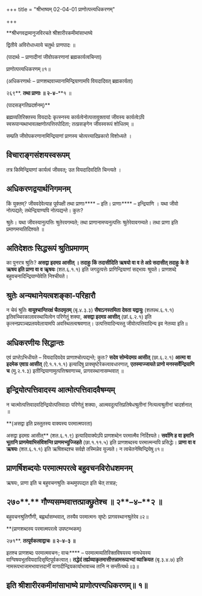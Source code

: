 +++
title = "श्रीभाष्यम् 02-04-01 प्राणोत्पत्त्यधिकरणम्"

+++


**श्रीभगवद्रामानुजविरचते श्रीशारीरकमीमांसाभाष्ये

द्वितीये अविरोधाध्याये चतुर्थः प्राणपादः ॥

(पादार्थः – प्राणादीनां जीवोपकरणानां ब्रह्मकार्यत्वचिन्ता)

प्राणोत्पत्त्यधिकरणम्॥१॥

(अधिकरणार्थः – प्राणशब्दवाच्यानामिन्द्रियाणामपि वियदादिवत् ब्रह्मकार्यता)

२६९**. **तथा प्राणाः ॥ २**–**४**–**१ ॥

(पादसङ्गतिप्रदर्शनम्)**

ब्रह्मव्यतिरिक्तस्य वियदादेः कृत्स्नस्य कार्यत्वेनोत्पत्तावुक्तायां जीवस्य कार्यत्वेऽपि स्वरूपान्यथाभावलक्षणोत्पत्तिरपोदिता; तत्प्रसङ्गेन जीवस्वरूपं शोधितम् ॥

सम्प्रति जीवोपकरणानामिन्द्रियाणां प्राणस्य चोत्पत्त्यादिप्रकारो विशोध्यते ।

## विचाराङ्गसंशयस्वरूपम्

तत्र किमिन्द्रियाणां कार्यत्वं जीववत्; उत वियदादिवदिति चिन्त्यते ।

## अधिकरणद्वयार्थनिगमनम्

किं युक्तम्? जीववदेवेत्याह पूर्वपक्षी तथा प्राणाः**** – इति। प्राणाः**** – इन्द्रियाणि । यथा जीवो नोत्पद्यते; तथेन्द्रियाण्यपि नोत्पद्यन्ते। कुतः?

श्रुतेः। यथा जीवस्यानुत्पत्तिः श्रुतेरवगम्यते; तथा प्राणानामप्यनुत्पत्तिः श्रुतेरेवावगम्यते। तथा प्राणा इति प्रमाणमप्यतिदिश्यते ॥

## अतिदेशतः सिद्धरूपं श्रुतिप्रमाणम्

का पुनरत्र श्रुतिः? **असद्वा इदमग्र आसीत् । तदाहुः किं तदासीदिति ऋषयो वा व ते अग्रे सदासीत् तदाहुः के ते ऋषय इति प्राणा वा व ऋृषयः** (शत.६.१.१) इति जगदुत्पत्तेः प्रागिन्द्रियाणां सद्भावः श्रूयते। प्राणशब्दे बहुवचनादिन्द्रियाण्येवेति निश्चीयते।

## श्रुतेः अन्यथानेयत्वशङ्का-परिहारौ

न चेयं श्रुतिः **वायुश्चान्तिरक्षं चैतदमृतम्** (बृ.४.३.३) **सैषाऽनस्तमिता देवता यद्वायुः** (शतपथ.६.१.१) इतिवच्चिरकालावस्थायित्वेन परिणेतुं शक्या, **असद्वा इदमग्र आसीत्** (छां.६.२.१) इति कृत्स्नप्रपञ्चप्रलयवेलायामपि अवस्थितत्वश्रवणात्। उत्पत्तिवादिन्यस्तु जीवोत्पत्तिवादिन्य इव नेतव्या इति॥

## अधिकरणीयः सिद्धान्तः

एवं प्राप्तेऽभिधीयते – वियदादिवदेव प्राणाश्चोत्पद्यन्ते; कुतः? **सदेव सोम्येदमग्र आसीत्** (छा.६.२.१) **आत्मा वा इदमेक एवाग्र आसीत्** (ऐ.१.१.१.१) इत्यादिषु प्राक्सृष्टेरेकत्वावधारणात्, **एतस्माज्जायते प्राणो मनस्सर्वेन्द्रियाणि च** (मु.२.१.३) इतीन्द्रियाणामुत्पत्तिश्रवणाच्च, प्रागवस्थानासम्भवात् ॥

## इन्द्रियोत्पत्तिवादस्य आत्मोत्पत्तिवादवैषम्यम्

न चात्मोत्पत्तिवादवदिन्द्रियोत्पत्तिवादाः परिणेतुं शक्याः, आत्मवदुत्पत्तिप्रतिषेधश्रुतीनां नित्यत्वश्रुतीनां चादर्शनात् ॥

**(असद्वा इति प्रस्तुतस्य वाक्यस्य परमात्मपरता)

 असद्वा इदमग्र आसीत्** (शत.६.१.९) इत्यादिवाक्येऽपि प्राणशब्देन परमात्मैव निर्दिश्यते। **सर्वाणि ह वा इमानि भूतानि प्राणमेवाभिसंविशन्ति प्राणमभ्युज्जिहते** (छा.१.११.५) इति प्राणशब्दस्य परमात्मन्यपि प्रसिद्धेः। **प्राणा वा व ऋषयः** (शत.६.१.१) इति ऋषिशब्दश्च सर्वज्ञे तस्मिन्नेव युज्यते। न त्वचेतनेष्विन्द्रियेषु॥१॥

## प्राणर्षिशब्दयोः परमात्मपरत्वे बहुवचनविरोधशमनम्

ऋषयः, प्राणा इति च बहुवचनश्रुतिः कथमुपपद्यत इति चेत् तत्राह;

## २७०**.** गौण्यसम्भवात्तत्प्राक्छ्रुतेश्च ॥ २**–**४**–**२ ॥

बहुवचनश्रुतिर्गौणी, बह्वर्थासम्भवात्, तस्यैव परमात्मनः सृष्टेः प्रागवस्थानश्रुतेरेव॥२॥

**(प्राणशब्दस्य परमात्मपरत्वे उपष्टम्भकम्)

२७१**. **तत्पूर्वकत्वाद्वाचः ॥ २**–**४**–**३ ॥**

इतश्च प्राणशब्दः परमात्मवचनः; वाचः**** – परमात्मव्यतिरिक्तविषयस्य नामधेयस्य वाग्विषयभूतवियदादिसृष्टिपूर्वकत्वात्। **तद्धेदं तर्ह्यव्याकृतमासीत्तन्नामरूपाभ्यां व्याक्रियत** (बृ.३.४.७) इति नामरूपभाजामभावात्तदानीं वागादीन्द्रियकार्याभावाच्च तानि न सन्तीत्यर्थः॥३॥

## इति श्रीशारीरकमीमांसाभाष्ये प्राणोत्पत्त्यधिकरणम्॥ १॥


